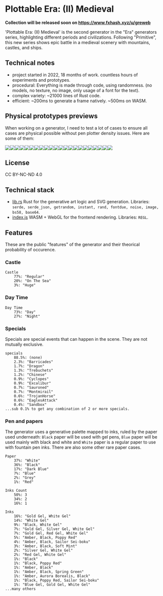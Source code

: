 # Plottable Era: (II) Medieval

<!--
digital price: 20tz
redeem price: 80tz
tags: physical, phygital, irl, redeemables, plottable, rust, wasm, plot
-->

**Collection will be released soon on https://www.fxhash.xyz/u/greweb**

'Plottable Era: (II) Medieval' is the second generator in the "Era" generators series, highlighting different periods and civilizations. Following "Primitive", this new series shows epic battle in a medieval scenery with mountains, castles, and ships.

<!--
Each NFT is a recipe to a physical plot (A4) and utilizes the Redeemables feature of fxhash, allowing owners to unlock a physical plot directly coming from @greweb's pen plotter.

The NFT serves as the key to obtaining a physically plottable art piece. It exports an SVG file that can be used for plotting with pens. Plotter artists have the freedom to utilize their own materials and ship the completed artwork to collectors, provided they possess the NFT at the time of the request. To obtain the .SVG file, simply drag and drop it into a folder or right-click and save.

For those interested in the technical details, this work was created using WebGL + Rust + WASM and is licensed under CC BY-SA 4.0. Additional information and the source code for this piece can be found at this link: https://github.com/gre/gre/tree/master/doodles/plottable-era-medieval -->

## Technical notes

- project started in 2022, 18 months of work. countless hours of experiments and prototypes.
- procedural: Everything is made through code, using randomness. (no models, no texture, no image, only usage of a font for the text).
- complex variety: ~21000 lines of Rust code.
- efficient: ~200ms to generate a frame natively. ~500ms on WASM.

## Physical prototypes previews

When working on a generator, I need to test a lot of cases to ensure all cases are physical possible without pen plotter density issues. Here are some of them:

<a href="https://greweb.me/plots/1318"><img src="https://greweb.me/images/plots/1318-thumbnail.jpg"/></a><a href="https://greweb.me/plots/1319"><img src="https://greweb.me/images/plots/1319-thumbnail.jpg"/></a><a href="https://greweb.me/plots/1320"><img src="https://greweb.me/images/plots/1320-thumbnail.jpg"/></a><a href="https://greweb.me/plots/1321"><img src="https://greweb.me/images/plots/1321-thumbnail.jpg"/></a><a href="https://greweb.me/plots/1322"><img src="https://greweb.me/images/plots/1322-thumbnail.jpg"/></a><a href="https://greweb.me/plots/1323"><img src="https://greweb.me/images/plots/1323-thumbnail.jpg"/></a><a href="https://greweb.me/plots/1324"><img src="https://greweb.me/images/plots/1324-thumbnail.jpg"/></a><a href="https://greweb.me/plots/1325"><img src="https://greweb.me/images/plots/1325-thumbnail.jpg"/></a><a href="https://greweb.me/plots/1326"><img src="https://greweb.me/images/plots/1326-thumbnail.jpg"/></a><a href="https://greweb.me/plots/1327"><img src="https://greweb.me/images/plots/1327-thumbnail.jpg"/></a><a href="https://greweb.me/plots/1328"><img src="https://greweb.me/images/plots/1328-thumbnail.jpg"/></a><a href="https://greweb.me/plots/1329"><img src="https://greweb.me/images/plots/1329-thumbnail.jpg"/></a><a href="https://greweb.me/plots/1330"><img src="https://greweb.me/images/plots/1330-thumbnail.jpg"/></a><a href="https://greweb.me/plots/1331"><img src="https://greweb.me/images/plots/1331-thumbnail.jpg"/></a><a href="https://greweb.me/plots/1332"><img src="https://greweb.me/images/plots/1332-thumbnail.jpg"/></a><a href="https://greweb.me/plots/1333"><img src="https://greweb.me/images/plots/1333-thumbnail.jpg"/></a><a href="https://greweb.me/plots/1334"><img src="https://greweb.me/images/plots/1334-thumbnail.jpg"/></a><a href="https://greweb.me/plots/1335"><img src="https://greweb.me/images/plots/1335-thumbnail.jpg"/></a><a href="https://greweb.me/plots/1336"><img src="https://greweb.me/images/plots/1336-thumbnail.jpg"/></a><a href="https://greweb.me/plots/1337"><img src="https://greweb.me/images/plots/1337-thumbnail.jpg"/></a><a href="https://greweb.me/plots/1338"><img src="https://greweb.me/images/plots/1338-thumbnail.jpg"/></a><a href="https://greweb.me/plots/1339"><img src="https://greweb.me/images/plots/1339-thumbnail.jpg"/></a>


## License

CC BY-NC-ND 4.0

## Technical stack

- [lib.rs](./rust/src/lib.rs) Rust for the generative art logic and SVG generation. Libraries: `serde, serde_json, getrandom, instant, rand, fontdue, noise, image, bs58, base64`.
- [index.js](./index.js) WASM + WebGL for the frontend rendering. Libraries: `REGL`.

## Features

These are the public "features" of the generator and their theorical probability of occurence.

### Castle

```
Castle
	77%: "Regular"
	20%: "On The Sea"
	3%: "Huge"
```

### Day Time

```
Day Time
	73%: "Day"
	27%: "Night"
```

### Specials

Specials are special events that can happen in the scene. They are not mutually exclusive.

```
specials
	88.5%: (none)
	2.3%: "Barricades"
	1.7%: "Dragon"
	1.3%: "Trebuchets"
	1.2%: "Chinese"
	0.9%: "Cyclopes"
	0.9%: "Excalibur"
	0.7%: "Sauroned"
	0.7%: "Montmirail"
	0.6%: "TrojanHorse"
	0.6%: "EaglesAttack"
	0.4%: "Sandbox"
...sub 0.1% to get any combination of 2 or more specials.
```

### Pen and papers

The generator uses a generative palette mapped to inks, ruled by the paper used underneath: `Black` paper will be used with gel pens, `Blue` paper will be used mainly with black and white and `White` paper is a regular paper to use with fountain pen inks. There are also some other rare paper cases.


```
Paper
	37%: "White"
	36%: "Black"
	17%: "Dark Blue"
	7%: "Blue"
	2%: "Grey"
	1%: "Red"
```

```
Inks Count
	50%: 3
	34%: 2
	16%: 1
```

```
Inks
	16%: "Gold Gel, White Gel"
	14%: "White Gel"
	9%: "Black, White Gel"
	7%: "Gold Gel, Silver Gel, White Gel"
	7%: "Gold Gel, Red Gel, White Gel"
	5%: "Amber, Black, Poppy Red"
	4%: "Amber, Black, Sailor Sei-boku"
	3%: "Amber, Black, Soft Mint"
	2%: "Silver Gel, White Gel"
	2%: "Red Gel, White Gel"
	1%: "Black"
	1%: "Black, Poppy Red"
	1%: "Amber, Black"
	1%: "Amber, Black, Spring Green"
	1%: "Amber, Aurora Borealis, Black"
	1%: "Black, Poppy Red, Sailor Sei-boku"
	1%: "Blue Gel, Gold Gel, White Gel"
...many others
```
